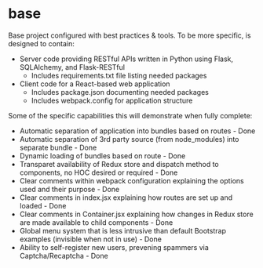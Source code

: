 # base
Base project configured with best practices &amp; tools. To be more specific, is designed to contain:

* Server code providing RESTful APIs written in Python using Flask, SQLAlchemy, and Flask-RESTful
  * Includes requirements.txt file listing needed packages
* Client code for a React-based web application
  * Includes package.json documenting needed packages
  * Includes webpack.config for application structure

Some of the specific capabilities this will demonstrate when fully complete:

* Automatic separation of application into bundles based on routes - Done
* Automatic separation of 3rd party source (from node_modules) into separate bundle - Done
* Dynamic loading of bundles based on route - Done
* Transparet availability of Redux store and dispatch method to components, no HOC desired or required - Done
* Clear comments within webpack configuration explaining the options used and their purpose - Done
* Clear comments in index.jsx explaining how routes are set up and loaded - Done
* Clear comments in Container.jsx explaining how changes in Redux store are made available to child components - Done
* Global menu system that is less intrusive than default Bootstrap examples (invisible when not in use) - Done
* Ability to self-register new users, prevening spammers via Captcha/Recaptcha - Done


